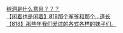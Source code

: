 [树洞是什么意思？？？](http://tieba.baidu.com/p/1464849391?see_lz=1&pn=)   
[【闲着也是闲着】818那个军爷和那个…道长](http://tieba.baidu.com/p/1465575633?see_lz=1&pn=)   
[【818】那些年我们爱过的各式各样的妹子们。](http://tieba.baidu.com/p/1464765121?see_lz=1&pn=)   

